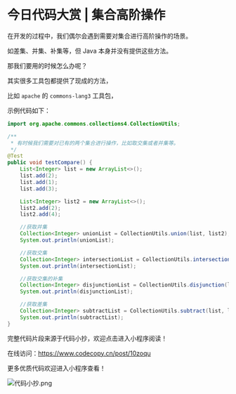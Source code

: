 # 今日代码大赏 | 集合高阶操作

在开发的过程中，我们偶尔会遇到需要对集合进行高阶操作的场景。

如差集、并集、补集等，但 Java 本身并没有提供这些方法。

那我们要用的时候怎么办呢？

其实很多工具包都提供了现成的方法，

比如 `apache` 的 `commons-lang3` 工具包，

示例代码如下：

```java
import org.apache.commons.collections4.CollectionUtils;

/**
 * 有时候我们需要对已有的两个集合进行操作，比如取交集或者并集等。
 */
@Test
public void testCompare() {
    List<Integer> list = new ArrayList<>();
    list.add(2);
    list.add(1);
    list.add(3);

    List<Integer> list2 = new ArrayList<>();
    list2.add(2);
    list2.add(4);

    //获取并集
    Collection<Integer> unionList = CollectionUtils.union(list, list2);
    System.out.println(unionList);

    //获取交集
    Collection<Integer> intersectionList = CollectionUtils.intersection(list, list2);
    System.out.println(intersectionList);

    //获取交集的补集
    Collection<Integer> disjunctionList = CollectionUtils.disjunction(list, list2);
    System.out.println(disjunctionList);

    //获取差集
    Collection<Integer> subtractList = CollectionUtils.subtract(list, list2);
    System.out.println(subtractList);
}
```

完整代码片段来源于代码小抄，欢迎点击进入小程序阅读！

在线访问：https://www.codecopy.cn/post/10zoqu

更多优质代码欢迎进入小程序查看！

![代码小抄.png](..%2Fimgs%2F%E4%BB%A3%E7%A0%81%E5%B0%8F%E6%8A%84.png)



